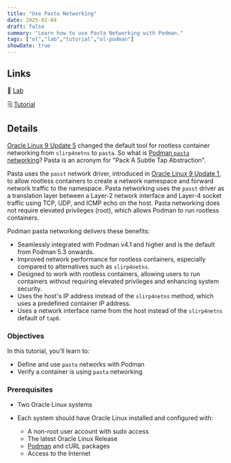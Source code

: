 ```yaml
---
title: "Use Pasta Networking"
date: 2025-02-04
draft: false
summary: "Learn how to use Pasta Networking with Podman."
tags: ["ol","lab","tutorial","ol-podman"]
showDate: true
---
```


## Links

:crescent_moon: [Lab](https://luna.oracle.com/lab/a63c2548-c459-457f-b3d1-123c99d90d89)

:spiral_notepad: [Tutorial](https://docs.oracle.com/en/learn/ol-podman-quay-ha)

## Details

[Oracle Linux 9 Update 5](https://docs.oracle.com/en/operating-systems/oracle-linux/9/relnotes9.5/ol9-features-Containers.html#OLRNT-ol9.5-features-Containers_podman_5.2) changed the default tool for rootless container networking from `slirp4netns` to `pasta`. So what is [Podman `pasta` networking](https://passt.top/passt/about/)? Pasta is an acronym for "Pack A Subtle Tap Abstraction".

Pasta uses the `passt` network driver, introduced in [Oracle Linux 9 Update 1](https://docs.oracle.com/en/operating-systems/oracle-linux/9/relnotes9.2/ol9-NewFeaturesandChanges.html#OLRNT-ol92-features-virtualization_passt_package_introduced), to allow rootless containers to create a network namespace and forward network traffic to the namespace. Pasta networking uses the `passt` driver as a translation layer between a Layer-2 network interface and Layer-4 socket traffic using TCP, UDP, and ICMP echo on the host. Pasta networking does not require elevated privileges (root), which allows Podman to run rootless containers.

Podman pasta networking delivers these benefits:

- Seamlessly integrated with Podman v4.1 and higher and is the default from Podman 5.3 onwards.
- Improved network performance for rootless containers, especially compared to alternatives such as `slirp4netns`.
- Designed to work with rootless containers, allowing users to run containers without requiring elevated privileges and enhancing system security.
- Uses the host's IP address instead of the `slirp4netns` method, which uses a predefined container IP address.
- Uses a network interface name from the host instead of the `slirp4netns` default of `tap0`.

### Objectives

In this tutorial, you'll learn to:

- Define and use `pasta` networks with Podman
- Verify a container is using `pasta` networking

### Prerequisites

- Two Oracle Linux systems

- Each system should have Oracle Linux installed and configured with:
  - A non-root user account with sudo access
  - The latest Oracle Linux Release
  - [Podman](https://docs.oracle.com/en/operating-systems/oracle-linux/podman/podman-InstallingPodmanandRelatedUtilities.html#podman-install) and cURL packages
  - Access to the Internet
